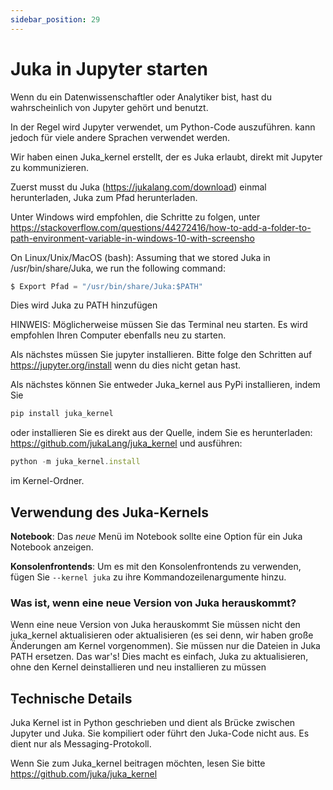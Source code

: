 ```yaml
---
sidebar_position: 29
---
```


# Juka in Jupyter starten

Wenn du ein Datenwissenschaftler oder Analytiker bist, hast du wahrscheinlich von Jupyter gehört und benutzt.

In der Regel wird Jupyter verwendet, um Python-Code auszuführen. kann jedoch für viele andere Sprachen verwendet werden.

Wir haben einen Juka_kernel erstellt, der es Juka erlaubt, direkt mit Jupyter zu kommunizieren.

Zuerst musst du Juka (https://jukalang.com/download) einmal herunterladen, Juka zum Pfad herunterladen.

Unter Windows wird empfohlen, die Schritte zu folgen, unter https://stackoverflow.com/questions/44272416/how-to-add-a-folder-to-path-environment-variable-in-windows-10-with-screensho

On Linux/Unix/MacOS (bash): Assuming that we stored Juka in /usr/bin/share/Juka, we run the following command:
```jsx
$ Export Pfad = "/usr/bin/share/Juka:$PATH"
```
Dies wird Juka zu PATH hinzufügen

HINWEIS: Möglicherweise müssen Sie das Terminal neu starten. Es wird empfohlen Ihren Computer ebenfalls neu zu starten.

Als nächstes müssen Sie jupyter installieren. Bitte folge den Schritten auf https://jupyter.org/install wenn du dies nicht getan hast.

Als nächstes können Sie entweder Juka_kernel aus PyPi installieren, indem Sie
```jsx
pip install juka_kernel
```
oder installieren Sie es direkt aus der Quelle, indem Sie es herunterladen: https://github.com/jukaLang/juka_kernel und ausführen:
```jsx
python -m juka_kernel.install 
```
im Kernel-Ordner.

## Verwendung des Juka-Kernels

**Notebook**: Das *neue* Menü im Notebook sollte eine Option für ein Juka Notebook anzeigen.

**Konsolenfrontends**: Um es mit den Konsolenfrontends zu verwenden, fügen Sie `--kernel juka` zu ihre Kommandozeilenargumente hinzu.

### Was ist, wenn eine neue Version von Juka herauskommt?
Wenn eine neue Version von Juka herauskommt Sie müssen nicht den juka_kernel aktualisieren oder aktualisieren (es sei denn, wir haben große Änderungen am Kernel vorgenommen). Sie müssen nur die Dateien in Juka PATH ersetzen. Das war's! Dies macht es einfach, Juka zu aktualisieren, ohne den Kernel deinstallieren und neu installieren zu müssen

## Technische Details
Juka Kernel ist in Python geschrieben und dient als Brücke zwischen Jupyter und Juka. Sie kompiliert oder führt den Juka-Code nicht aus. Es dient nur als Messaging-Protokoll.

Wenn Sie zum Juka_kernel beitragen möchten, lesen Sie bitte https://github.com/juka/juka_kernel